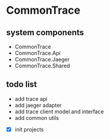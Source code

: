 # CommonTrace

## system components

- CommonTrace
- CommonTrace.Api
- CommonTrace.Jaeger
- CommonTrace.Shared

## todo list

- add trace api
- add jaeger adapter
- add trace client model and interface
- add common utils
- [x] init projects